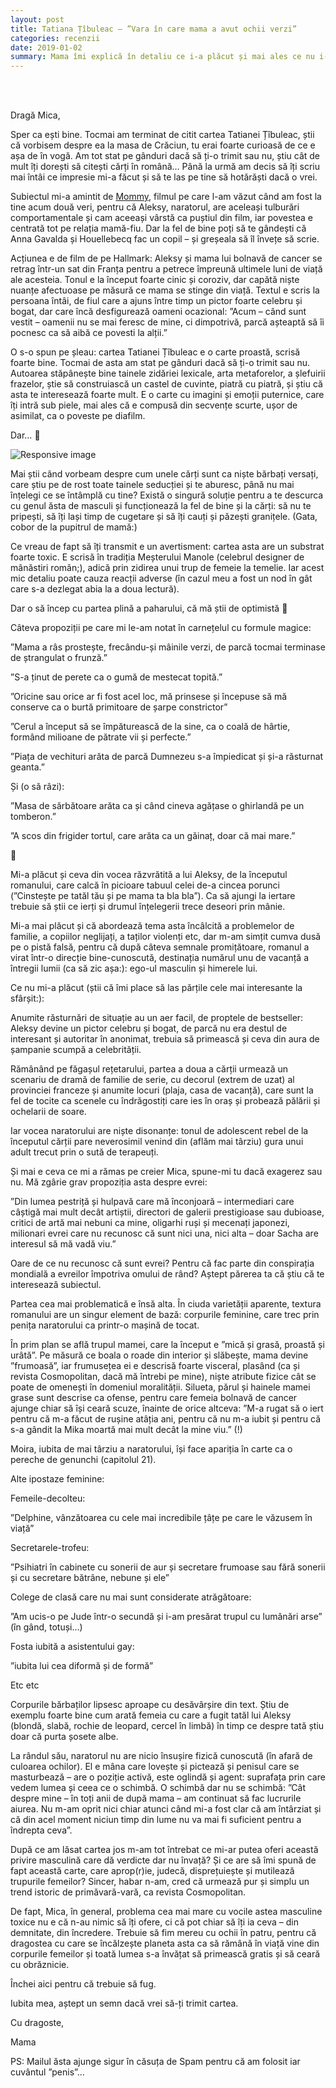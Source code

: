 ```yaml
---
layout: post
title: Tatiana Țîbuleac – ”Vara în care mama a avut ochii verzi”
categories: recenzii
date: 2019-01-02
summary: Mama îmi explică în detaliu ce i-a plăcut și mai ales ce nu i-a plăcut la această carte. Brrrrr!
---
```


<br/>
<br/>

Dragă Mica,

Sper ca ești bine. Tocmai am terminat de citit cartea Tatianei Țîbuleac, știi că vorbisem despre ea la masa de Crăciun, tu erai foarte curioasă de ce e așa de în vogă. Am tot stat pe gânduri dacă să ți-o trimit sau nu, știu cât de mult îți dorești să citești cărți în română… Până la urmă am decis să îți scriu mai întâi ce impresie mi-a făcut și să te las pe tine să hotărăști dacă o vrei.

Subiectul mi-a amintit de [Mommy](https://www.youtube.com/watch?v=Q9LVLCYvqSI), filmul pe care l-am văzut când am fost la tine acum două veri, pentru că Aleksy, naratorul, are aceleași tulburări comportamentale și cam aceeași vârstă ca puștiul din film, iar povestea e centrată tot pe relația mamă-fiu. Dar la fel de bine poți să te gândești că Anna Gavalda și Houellebecq fac un copil – și greșeala să îl învețe să scrie.

Acțiunea e de film de pe Hallmark: Aleksy și mama lui bolnavă de cancer se retrag într-un sat din Franța pentru a petrece împreună ultimele luni de viață ale acesteia. Tonul e la început foarte cinic și coroziv, dar capătă niște nuanțe afectuoase pe măsură ce mama se stinge din viață. Textul e scris la persoana întâi, de fiul care a ajuns între timp un pictor foarte celebru și bogat, dar care încă desfigurează oameni ocazional: ”Acum – când sunt vestit – oamenii nu se mai feresc de mine, ci dimpotrivă, parcă așteaptă să îi pocnesc ca să aibă ce povesti la alții.”

O s-o spun pe șleau: cartea Tatianei Țîbuleac e o carte proastă, scrisă foarte bine. Tocmai de asta am stat pe gânduri dacă să ți-o trimit sau nu. Autoarea stăpânește bine tainele zidăriei lexicale, arta metaforelor, a șlefuirii frazelor, știe să construiască un castel de cuvinte, piatră cu piatră, și știu că asta te interesează foarte mult. E o carte cu imagini și emoții puternice, care îți intră sub piele, mai ales că e compusă din secvențe scurte, ușor de asimilat, ca o poveste pe diafilm.

Dar… 🙂


<img src="{{site.baseurl}}/img/corp.jpg" class="img-fluid shadow-none" alt="Responsive image">

Mai știi când vorbeam despre cum unele cărți sunt ca niște bărbați versați, care știu pe de rost toate tainele seducției și te aburesc, până nu mai înțelegi ce se întâmplă cu tine? Există o singură soluție pentru a te descurca cu genul ăsta de masculi și funcționează la fel de bine și la cărți: să nu te pripești, să  îți lași timp de cugetare și să îți cauți și păzești granițele. (Gata, cobor de la pupitrul de mamă:)

Ce vreau de fapt să îți transmit e un avertisment: cartea asta are un substrat foarte toxic. E scrisă în tradiția Meșterului Manole (celebrul designer de mânăstiri român;), adică prin zidirea unui trup de femeie la temelie. Iar acest mic detaliu poate cauza reacții adverse (în cazul meu a fost un nod în gât care s-a dezlegat abia la a doua lectură).

Dar o să încep cu partea plină a paharului, că mă știi de optimistă 🙂

Câteva propoziții pe care mi le-am notat în carnețelul cu formule magice:

”Mama a râs prostește, frecându-și mâinile verzi, de parcă tocmai terminase de ștrangulat o frunză.”

”S-a ținut de perete ca o gumă de mestecat topită.”

”Oricine sau orice ar fi fost acel loc, mă prinsese și începuse să mă conserve ca o burtă primitoare de șarpe constrictor”

”Cerul a început să se împăturească de la sine, ca o coală de hârtie, formând milioane de pătrate vii și perfecte.”

”Piața de vechituri arăta de parcă Dumnezeu s-a împiedicat și și-a răsturnat geanta.”

Și (o să râzi):

”Masa de sărbătoare arăta ca și când cineva agățase o ghirlandă pe un tomberon.”

”A scos din frigider tortul, care arăta ca un găinaț, doar că mai mare.”

🙂

Mi-a plăcut și ceva din vocea răzvrătită a lui Aleksy, de la începutul romanului, care calcă în picioare tabuul celei de-a cincea porunci (”Cinstește pe tatăl tău și pe mama ta bla bla”). Ca să ajungi la iertare trebuie să știi ce ierți și drumul înțelegerii trece deseori prin mânie.  

Mi-a mai plăcut și că abordează tema asta încâlcită a problemelor de familie, a copiilor neglijați, a taților violenți etc, dar m-am simțit cumva dusă pe o pistă falsă, pentru că după câteva semnale promițătoare, romanul a virat într-o direcție bine-cunoscută, destinația numărul unu de vacanță a întregii lumii (ca să zic așa:): ego-ul masculin și himerele lui.

Ce nu mi-a plăcut (știi că îmi place să las părțile cele mai interesante la sfârșit:):

Anumite răsturnări de situație au un aer facil, de proptele de bestseller: Aleksy devine un pictor celebru și bogat, de parcă nu era destul de interesant și autoritar în anonimat, trebuia să primească și ceva din aura de șampanie scumpă a celebrității.

Rămânând pe făgașul rețetarului, partea a doua a cărții urmează un scenariu de dramă de familie de serie, cu decorul (extrem de uzat) al provinciei franceze și anumite locuri (plaja, casa de vacanță), care sunt la fel de tocite ca scenele cu îndrăgostiți care ies în oraș și probează pălării și ochelarii de soare.

Iar vocea naratorului are niște disonanțe: tonul de adolescent rebel de la începutul cărții pare neverosimil venind din (aflăm mai târziu) gura unui adult trecut prin o sută de terapeuți.

Și mai e ceva ce mi a rămas pe creier Mica, spune-mi tu dacă exagerez sau nu. Mă zgârie grav propoziția asta despre evrei:

”Din lumea pestriță și hulpavă care mă înconjoară – intermediari care câștigă mai mult decât artiștii, directori de galerii prestigioase sau dubioase, critici de artă mai nebuni ca mine, oligarhi ruși și mecenați japonezi, milionari evrei care nu recunosc că sunt nici una, nici alta – doar Sacha are interesul să mă vadă viu.”

Oare de ce nu recunosc că sunt evrei? Pentru că fac parte din conspirația mondială a evreilor împotriva omului de rând? Aștept părerea ta că știu că te interesează subiectul.

Partea cea mai problematică e însă alta. În ciuda varietății aparente, textura romanului are un singur element de bază: corpurile feminine, care trec prin penița naratorului ca printr-o mașină de tocat.

În prim plan se află trupul mamei, care la început e ”mică și grasă, proastă și urâtă”. Pe măsură ce boala o roade din interior și slăbește, mama devine ”frumoasă”, iar frumusețea ei e descrisă foarte visceral, plasând (ca și revista Cosmopolitan, dacă mă întrebi pe mine), niște atribute fizice cât se poate de omenești în domeniul moralității. Silueta, părul și hainele mamei grase sunt descrise ca ofense, pentru care femeia bolnavă de cancer ajunge chiar să își ceară scuze, înainte de orice altceva: ”M-a rugat să o iert pentru că m-a făcut de rușine atâția ani, pentru că nu m-a iubit și pentru că s-a gândit la Mika moartă mai mult decât la mine viu.” (!)

Moira, iubita de mai târziu a naratorului, își face apariția în carte ca o pereche de genunchi (capitolul 21).

Alte ipostaze feminine:

Femeile-decolteu:

”Delphine, vânzătoarea cu cele mai incredibile țâțe pe care le văzusem în viață”

Secretarele-trofeu:

”Psihiatri în cabinete cu sonerii de aur și secretare frumoase sau fără sonerii și cu secretare bătrâne, nebune și ele”

Colege de clasă care nu mai sunt considerate atrăgătoare:

”Am ucis-o pe Jude într-o secundă și i-am presărat trupul cu lumânări arse” (în gând, totuși…)

Fosta iubită a asistentului gay:

”iubita lui cea diformă și de formă”

Etc etc

Corpurile bărbaților lipsesc aproape cu desăvârșire din text. Știu de exemplu foarte bine cum arată femeia cu care a fugit tatăl lui Aleksy (blondă, slabă, rochie de leopard, cercel în limbă) în timp ce despre tată știu doar că purta șosete albe.

La rândul său, naratorul nu are nicio însușire fizică cunoscută (în afară de culoarea ochilor). El e mâna care lovește și pictează și penisul care se masturbează – are o poziție activă, este oglindă și agent: suprafața prin care vedem lumea și ceea ce o schimbă. O schimbă dar nu se schimbă: ”Cât despre mine – în toți anii de după mama – am continuat să fac lucrurile aiurea. Nu m-am oprit nici chiar atunci când mi-a fost clar că am întârziat și că din acel moment niciun timp din lume nu va mai fi suficient pentru a îndrepta ceva”.

După ce am lăsat cartea jos m-am tot întrebat ce mi-ar putea oferi această privire masculină care dă verdicte dar nu învață? Și ce are să îmi spună de fapt această carte, care aprop(r)ie, judecă, disprețuiește și mutilează trupurile femeilor? Sincer, habar n-am, cred că urmează pur și simplu un trend istoric de primăvară-vară, ca revista Cosmopolitan.

De fapt, Mica, în general, problema cea mai mare cu vocile astea masculine toxice nu e că n-au nimic să îți ofere, ci că pot chiar să îți ia ceva – din demnitate, din încredere. Trebuie să fim mereu cu ochii în patru, pentru că dragostea cu care se încălzește planeta asta ca să rămână în viață vine din corpurile femeilor și toată lumea s-a învățat să primească gratis și să ceară cu obrăznicie.

Închei aici pentru că trebuie să fug.

Iubita mea, aștept un semn dacă vrei să-ți trimit cartea.

Cu dragoste,

Mama

PS: Mailul ăsta ajunge sigur în căsuța de Spam pentru că am folosit iar cuvântul ”penis”…

<br/>
<br/>










